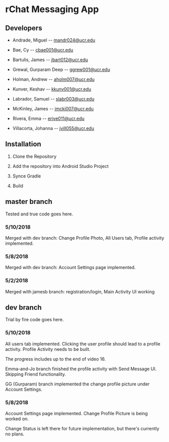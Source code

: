 # rChat Messaging App

## Developers
- Andrade, Miguel -- mandr024@ucr.edu

- Bae, Cy -- cbae001@ucr.edu

- Bartulis, James -- jbart012@ucr.edu

- Grewal, Gurparam Deep -- ggrew001@ucr.edu

- Holman, Andrew -- aholm007@ucr.edu

- Kunver, Keshav -- kkunv001@ucr.edu

- Labrador, Samuel -- slabr003@ucr.edu

- McKinley, James  -- jmcki007@ucr.edu

- Rivera, Emma -- erive011@ucr.edu

- Villacorta, Johanna -- jvill055@ucr.edu

## Installation

1. Clone the Repository

2. Add the repository into Android Studio Project

3. Synce Gradle

4. Build





## master branch
Tested and true code goes here.

### 5/10/2018
Merged with dev branch: Change Profile Photo, All Users tab, Profile activity implemented.

### 5/8/2018
Merged with dev branch: Account Settings page implemented.

### 5/2/2018
Merged with jamesb branch: registration/login, Main Activity UI working 








## dev branch
Trial by fire code goes here.

### 5/10/2018
All users tab implemented. Clicking the user profile should lead to a profile activity. Profile Activity needs to be built.

The progress includes up to the end of video 16.

Emma-and-Jo branch finished the profile activity with Send Message UI. Skipping Friend functionality.

GG (Gurparam) branch implemented the change profile picture under Account Settings.

### 5/8/2018
Account Settings page implemented. Change Profile Picture is being worked on. 

Change Status is left there for future implementation, but there's currently no plans. 
